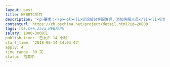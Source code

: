 ```yaml
---                
layout: post       
title: WEBRTC项目           
description: '<p>要求：</p><ol><li>实现后台客服管理，添加客服人员</li><li>实现用户端对客服发起语音通话</li><li>实现用户端对客服发起视频通话</li><li>以上通话均为1对1</li><li>客服在接听其它电话时提示等候或忙线</li><li>客服在线、离线状态</li><li>需要有录音存档功能</li></ol>'     
contenturl: https://zb.oschina.net/project/detail.html?id=20800      
tags: [C#,C++,Java,WEB应用]            
salary: 1000-3000元          
publish_time: '已发布 14 小时'         
start_time: '2018-06-14 14:03:47'           
apply: 4                   
time_range: 30 天              
status: 招募中                  
---                 
```

